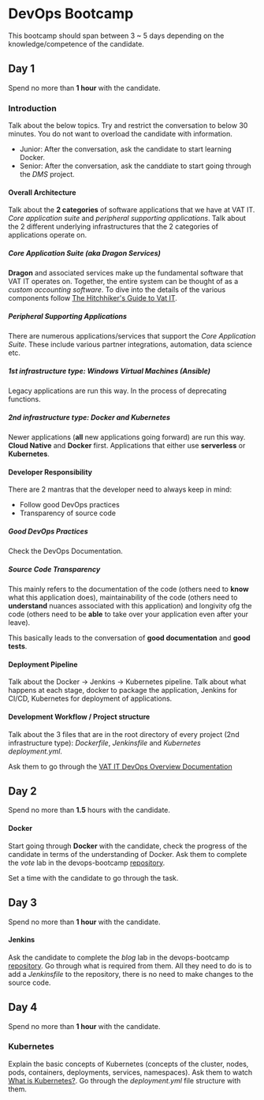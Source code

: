 # DevOps Bootcamp
This bootcamp should span between 3 ~ 5 days depending on the knowledge/competence of the candidate.

## Day 1
Spend no more than **1 hour** with the candidate.

### Introduction
Talk about the below topics. Try and restrict the conversation to below 30 minutes. You do not want to overload the candidate with information.
- Junior: After the conversation, ask the candidate to start learning Docker.
- Senior: After the conversation, ask the canddiate to start going through the _DMS_ project.

#### Overall Architecture
Talk about the **2 categories** of software applications that we have at VAT IT. _Core application suite_ and _peripheral supporting applications_. Talk about the 2 different underlying infrastructures that the 2 categories of applications operate on.

##### Core Application Suite (aka _Dragon Services_)
**Dragon** and associated services make up the fundamental software that VAT IT operates on. Together, the entire system can be thought of as a _custom accounting software_. To dive into the details of the various components follow [The Hitchhiker's Guide to Vat IT](https://vat-it.atlassian.net/wiki/x/qPQoAw).

##### Peripheral Supporting Applications
There are numerous applications/services that support the _Core Application Suite_. These include various partner integrations, automation, data science etc.

##### 1st infrastructure type: Windows Virtual Machines (Ansible)
Legacy applications are run this way. In the process of deprecating functions.

##### 2nd infrastructure type: Docker and Kubernetes
Newer applications (**all** new applications going forward) are run this way. **Cloud Native** and **Docker** first. Applications that either use **serverless** or **Kubernetes**.

#### Developer Responsibility
There are 2 mantras that the developer need to always keep in mind:
- Follow good DevOps practices
- Transparency of source code

##### Good DevOps Practices
Check the DevOps Documentation.

##### Source Code Transparency
This mainly refers to the documentation of the code (others need to **know** what this application does), maintainability of the code (others need to **understand** nuances associated with this application) and longivity ofg the code (others need to be **able** to take over your application even after your leave).

This basically leads to the conversation of **good documentation** and **good tests**.

#### Deployment Pipeline
Talk about the Docker -> Jenkins -> Kubernetes pipeline. Talk about what happens at each stage, docker to package the application, Jenkins for CI/CD, Kubernetes for deployment of applications.

#### Development Workflow / Project structure
Talk about the 3 files that are in the root directory of every project (2nd infrastructure type): _Dockerfile_, _Jenkinsfile_ and _Kubernetes deployment.yml_.

Ask them to go through the [VAT IT DevOps Overview Documentation](http://vatit-devops-docs.s3-website-eu-west-1.amazonaws.com/bootcamp/overview.html)


## Day 2
Spend no more than **1.5** hours with the candidate.

#### Docker
Start going through **Docker** with the candidate, check the progress of the candidate in terms of the understanding of Docker. Ask them to complete the _vote_ lab in the devops-bootcamp [repository](https://bitbucket.org/vatit-admin/devops-bootcamp/src/master/).

Set a time with the candidate to go through the task.

## Day 3
Spend no more than **1 hour** with the candidate.

#### Jenkins
Ask the candidate to complete the _blog_ lab in the devops-bootcamp [repository](https://bitbucket.org/vatit-admin/devops-bootcamp/src/master/). Go through what is required from them. All they need to do is to add a _Jenkinsfile_ to the repository, there is no need to make changes to the source code.

## Day 4
Spend no more than **1 hour** with the candidate.

### Kubernetes
Explain the basic concepts of Kubernetes (concepts of the cluster, nodes, pods, containers, deployments, services, namespaces). Ask them to watch [What is Kubernetes?](https://www.youtube.com/watch?v=R-3dfURb2hA). Go through the _deployment.yml_ file structure with them.
